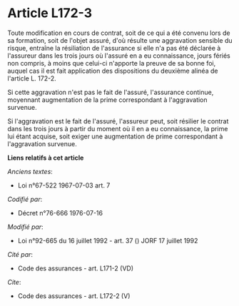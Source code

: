 # Article L172-3

Toute modification en cours de contrat, soit de ce qui a été convenu lors de sa formation, soit de l'objet assuré, d'où
résulte une aggravation sensible du risque, entraîne la résiliation de l'assurance si elle n'a pas été déclarée à l'assureur
dans les trois jours où l'assuré en a eu connaissance, jours fériés non compris, à moins que celui-ci n'apporte la preuve de
sa bonne foi, auquel cas il est fait application des dispositions du deuxième alinéa de l'article L. 172-2.

Si cette aggravation n'est pas le fait de l'assuré, l'assurance continue, moyennant augmentation de la prime correspondant à
l'aggravation survenue. 

Si l'aggravation est le fait de l'assuré, l'assureur peut, soit résilier le contrat dans les trois jours à partir du moment
où il en a eu connaissance, la prime lui étant acquise, soit exiger une augmentation de prime correspondant à l'aggravation
survenue.

**Liens relatifs à cet article**

_Anciens textes_:

  - Loi n°67-522 1967-07-03 art. 7

_Codifié par_:

  - Décret n°76-666 1976-07-16

_Modifié par_:

  - Loi n°92-665 du 16 juillet 1992 - art. 37 () JORF 17 juillet 1992

_Cité par_:

  - Code des assurances - art. L171-2 (VD)

_Cite_:

  - Code des assurances - art. L172-2 (V)
